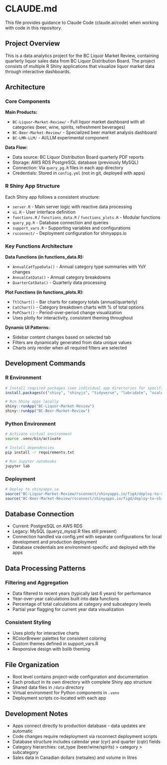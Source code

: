 # CLAUDE.md

This file provides guidance to Claude Code (claude.ai/code) when working with code in this repository.

## Project Overview

This is a data analytics project for the BC Liquor Market Review, containing quarterly liquor sales data from BC Liquor Distribution Board. The project consists of multiple R Shiny applications that visualize liquor market data through interactive dashboards.

## Architecture

### Core Components

**Main Products:**
- `BC-Liquor-Market-Review/` - Full liquor market dashboard with all categories (beer, wine, spirits, refreshment beverages)
- `BC-Beer-Market-Review/` - Specialized beer market analysis dashboard
- `BC-LMR-LLM/` - AI/LLM experimental component

**Data Flow:**
- Data source: BC Liquor Distribution Board quarterly PDF reports
- Storage: AWS RDS PostgreSQL database (previously MySQL)
- Connection: Via `query_pg.R` files in each app directory
- Credentials: Stored in `config.yml` (not in git, deployed with apps)

### R Shiny App Structure

Each Shiny app follows a consistent structure:
- `server.R` - Main server logic with reactive data processing
- `ui.R` - User interface definition
- `functions.R` / `functions_data.R` / `functions_plots.R` - Modular functions
- `query_pg.R` - Database connection and queries
- `support_vars.R` - Supporting variables and configurations
- `rsconnect/` - Deployment configuration for shinyapps.io

### Key Functions Architecture

**Data Functions (in functions_data.R):**
- `AnnualCatTypeData()` - Annual category type summaries with YoY changes
- `AnnualCatData()` - Annual category breakdowns
- `QuarterCatData()` - Quarterly data processing

**Plot Functions (in functions_plots.R):**
- `TtlChart()` - Bar charts for category totals (annual/quarterly)
- `CatChart()` - Category breakdown charts with % of total options
- `PoPChart()` - Period-over-period change visualization
- Uses plotly for interactivity, consistent theming throughout

**Dynamic UI Patterns:**
- Sidebar content changes based on selected tab
- Filters are dynamically generated from data unique values
- Charts only render when all required filters are selected

## Development Commands

### R Environment
```r
# Install required packages (see individual app directories for specific dependencies)
install.packages(c("shiny", "shinyjs", "tidyverse", "lubridate", "scales", "plotly", "bslib", "RColorBrewer"))

# Run Shiny apps locally
shiny::runApp("BC-Liquor-Market-Review")
shiny::runApp("BC-Beer-Market-Review")
```

### Python Environment
```bash
# Activate virtual environment
source .venv/bin/activate

# Install dependencies
pip install -r requirements.txt

# Run Jupyter notebooks
jupyter lab
```

### Deployment
```r
# Deploy to shinyapps.io
source("BC-Liquor-Market-Review/rsconnect/shinyapps.io/fig4/deploy-to-shiny.R")
source("BC-Beer-Market-Review/rsconnect/shinyapps.io/fig4/deploy-to-shiny.R")
```

## Database Connection

- Current: PostgreSQL on AWS RDS
- Legacy: MySQL (queryz_mysql.R files still present)
- Connection handled via config.yml with separate configurations for local development and production deployment
- Database credentials are environment-specific and deployed with the apps

## Data Processing Patterns

### Filtering and Aggregation
- Data filtered to recent years (typically last 6 years) for performance
- Year-over-year calculations built into data functions
- Percentage of total calculations at category and subcategory levels
- Partial year flagging for current year data visualization

### Consistent Styling
- Uses plotly for interactive charts
- RColorBrewer palettes for consistent coloring
- Custom themes defined in support_vars.R
- Responsive design with bslib theming

## File Organization

- Root level contains project-wide configuration and documentation
- Each product in its own directory with complete Shiny app structure
- Shared data files in `/data` directory
- Virtual environment for Python components in `.venv`
- Deployment scripts co-located with each app

## Development Notes

- Apps connect directly to production database - data updates are automatic
- Code changes require redeployment via rsconnect deployment scripts
- Database structure includes calendar year (cyr) and quarter (cqtr) fields
- Category hierarchies: cat_type (beer/wine/spirits) > category > subcategory
- Sales data in Canadian dollars (netsales) and volume in litres